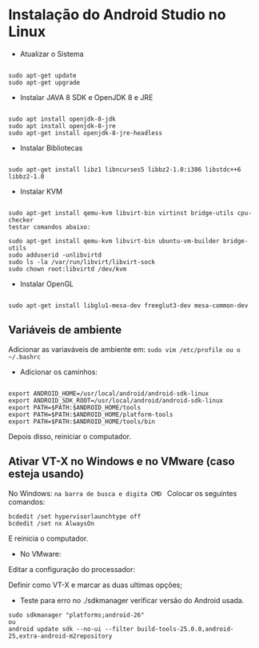 # Instalação do Android Studio no Linux

* Atualizar o Sistema

```shell

sudo apt-get update
sudo apt-get upgrade
```
* Instalar JAVA 8 SDK e OpenJDK 8 e JRE

```shell

sudo apt install openjdk-8-jdk
sudo apt install openjdk-8-jre
sudo apt-get install openjdk-8-jre-headless

```
* Instalar Bibliotecas

```shell

sudo apt-get install libz1 libncurses5 libbz2-1.0:i386 libstdc++6 libbz2-1.0
```
* Instalar KVM

```shell

sudo apt-get install qemu-kvm libvirt-bin virtinst bridge-utils cpu-checker
testar comandos abaixo:

sudo apt-get install qemu-kvm libvirt-bin ubuntu-vm-builder bridge-utils
sudo adduserid -unlibvirtd
sudo ls -la /var/run/libvirt/libvirt-sock
sudo chown root:libvirtd /dev/kvm

```

* Instalar OpenGL

```shell

sudo apt-get install libglu1-mesa-dev freeglut3-dev mesa-common-dev
```


## Variáveis de ambiente

Adicionar as variaváveis de ambiente em: ```sudo vim /etc/profile ou o ~/.bashrc ```

* Adicionar os caminhos:

```shell

export ANDROID_HOME=/usr/local/android/android-sdk-linux
export ANDROID_SDK_ROOT=/usr/local/android/android-sdk-linux
export PATH=$PATH:$ANDROID_HOME/tools
export PATH=$PATH:$ANDROID_HOME/platform-tools
export PATH=$PATH:$ANDROID_HOME/tools/bin
```

Depois disso, reiniciar o computador.


## Ativar VT-X no Windows e no VMware (caso esteja usando)

No Windows:  ```na barra de busca e digita CMD ```
Colocar os seguintes comandos: 

```
bcdedit /set hypervisorlaunchtype off
bcdedit /set nx AlwaysOn
```
E reinicia o computador.

* No VMware:

Editar a configuração do processador:

Definir como VT-X e marcar as duas ultimas opções;

* Teste para erro no ./sdkmanager
verificar versão do Android usada.

```
sudo sdkmanager "platforms;android-26"
ou
android update sdk --no-ui --filter build-tools-25.0.0,android-25,extra-android-m2repository
```

